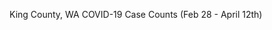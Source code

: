 King County, WA COVID-19 Case Counts (Feb 28 - April 12th)
<div class="flourish-embed flourish-chart" data-src="visualisation/5255908"><script src="https://public.flourish.studio/resources/embed.js"></script></div>
